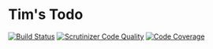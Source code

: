 # Tim's Todo

[![Build Status](https://travis-ci.org/timw4mail/tims-todo.svg?branch=master)](https://travis-ci.org/timw4mail/tims-todo)
[![Scrutinizer Code Quality](https://scrutinizer-ci.com/g/timw4mail/tims-todo/badges/quality-score.png?b=master)](https://scrutinizer-ci.com/g/timw4mail/tims-todo/?branch=master)
[![Code Coverage](https://scrutinizer-ci.com/g/timw4mail/tims-todo/badges/coverage.png?b=master)](https://scrutinizer-ci.com/g/timw4mail/tims-todo/?branch=master)